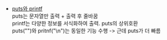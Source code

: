 - [puts와 printf](https://codingadinga.tistory.com/2)</br>
puts는 문자열만 출력 + 출력 후 줄바꿈 </br>
printf는 다양한 정보를 서식화하여 출력. puts의 상위호환</br>
puts("")와 pritnf("\n")는 동일한 기능 수행 -> 근데 puts가 더 빠름</br>
